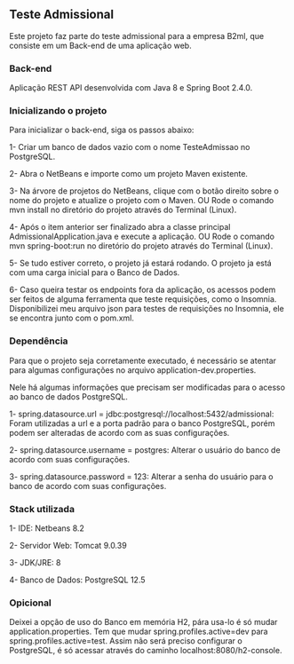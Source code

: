 ## Teste Admissional

Este projeto faz parte do teste admissional para a empresa B2ml, que consiste em um Back-end de uma aplicação web.

### Back-end

Aplicação REST API desenvolvida com Java 8 e Spring Boot 2.4.0.

### Inicializando o projeto

Para inicializar o back-end, siga os passos abaixo:

1- Criar um banco de dados vazio com o nome TesteAdmissao no PostgreSQL.

2- Abra o NetBeans e importe como um projeto Maven existente.

3- Na árvore de projetos do NetBeans, clique com o botão direito sobre o nome do projeto e atualize o projeto com o Maven.
   OU
   Rode o comando mvn install no diretório do projeto através do Terminal (Linux).

4- Após o item anterior ser finalizado abra a classe principal AdmissionalApplication.java e execute a aplicação.
   OU
   Rode o comando mvn spring-boot:run no diretório do projeto através do Terminal (Linux).

5- Se tudo estiver correto, o projeto já estará rodando.
   O projeto ja está com uma carga inicial para o Banco de Dados.

6- Caso queira testar os endpoints fora da aplicação, os acessos podem ser feitos de alguma ferramenta que teste requisições, como o Insomnia.
   Disponibilizei meu arquivo json para testes de requisições no Insomnia, ele se encontra junto com o pom.xml.

### Dependência

Para que o projeto seja corretamente executado, é necessário se atentar para algumas configurações no arquivo application-dev.properties.

Nele há algumas informações que precisam ser modificadas para o acesso ao banco de dados PostgreSQL.

1- spring.datasource.url = jdbc:postgresql://localhost:5432/admissional: Foram utilizadas a url e a porta padrão para o banco PostgreSQL, porém podem ser alteradas de acordo com as suas configurações.

2- spring.datasource.username = postgres: Alterar o usuário do banco de acordo com suas configurações.

3- spring.datasource.password = 123: Alterar a senha do usuário para o banco de acordo com suas configurações.

### Stack utilizada

1- IDE: Netbeans 8.2

2- Servidor Web: Tomcat 9.0.39

3- JDK/JRE: 8

4- Banco de Dados: PostgreSQL 12.5

### Opicional

Deixei a opção de uso do Banco em memória H2, pára usa-lo é só mudar application.properties. Tem que mudar spring.profiles.active=dev para spring.profiles.active=test.
Assim não será preciso configurar o PostgreSQL, é só acessar através do caminho localhost:8080/h2-console.
